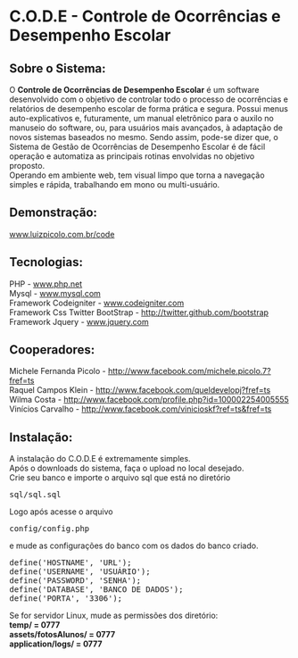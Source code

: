 <h1>C.O.D.E - Controle de Ocorrências e Desempenho Escolar</h1>

<h2>Sobre o Sistema:</h2>

<p>O <b>Controle de Ocorrências de Desempenho Escolar</b> é um software desenvolvido com o objetivo 
de controlar todo o processo de ocorrências e relatórios de desempenho escolar de forma prática e segura. 
Possui menus auto-explicativos e, futuramente, um manual eletrônico para o auxilo no manuseio do 
software, ou, para usuários mais avançados, à adaptação de novos sistemas baseados no mesmo. 
Sendo assim, pode-se dizer que, o Sistema de Gestão de Ocorrências de Desempenho Escolar é de 
fácil operação e automatiza as principais rotinas envolvidas no objetivo proposto.<br>
Operando em ambiente web, tem visual limpo que torna a navegação simples e rápida, 
trabalhando em mono ou multi-usuário.</p>

<h2>Demonstração:</h2>

www.luizpicolo.com.br/code

<h2>Tecnologias:</h2>

PHP - www.php.net<br>
Mysql - www.mysql.com<br>
Framework Codeigniter - www.codeigniter.com<br>
Framework Css Twitter BootStrap - http://twitter.github.com/bootstrap<br>
Framework Jquery - www.jquery.com<br>

<h2>Cooperadores:</h2>

Michele Fernanda Picolo - http://www.facebook.com/michele.picolo.7?fref=ts<br>
Raquel Campos Klein - http://www.facebook.com/queldevelopj?fref=ts<br>
Wilma Costa - http://www.facebook.com/profile.php?id=100002254005555<br>
Vinícios Carvalho - http://www.facebook.com/vinicioskf?ref=ts&fref=ts<br>

<h2>Instalação:</h2>

A instalação do C.O.D.E é extremamente simples.<br>
Após o downloads do sistema, faça o upload no local desejado.<br>
Crie seu banco e importe o arquivo sql que está no diretório 
<pre>sql/sql.sql</pre>
Logo após acesse o arquivo <pre>config/config.php</pre> e mude as configurações do banco 
com os dados do banco criado.
<pre>
define('HOSTNAME', 'URL');
define('USERNAME', 'USUÁRIO');
define('PASSWORD', 'SENHA');
define('DATABASE', 'BANCO DE DADOS');
define('PORTA', '3306');    
</pre>
Se for servidor Linux, mude as permissões dos diretório:<br>
<b>temp/ = 0777<br></b>
<b>assets/fotosAlunos/ = 0777<br></b>
<b>application/logs/ = 0777<br></b>
       

